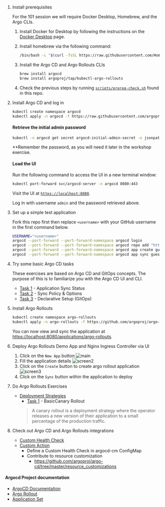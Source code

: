 1. Install prerequisites

    For the 101 session we will require Docker Desktop, Homebrew, and the Argo CLIs.

    1. Install Docker for Desktop by following the instructions on the [Docker Desktop](https://docs.docker.com/get-started/#download-and-install-docker) page.

    1. Install homebrew via the following command:

        ```sh
        /bin/bash -c "$(curl -fsSL https://raw.githubusercontent.com/Homebrew/install/HEAD/install.sh)"
        ```
       
    1. Install the Argo CD and Argo Rollouts CLIs

        ```sh
        brew install argocd
        brew install argoproj/tap/kubectl-argo-rollouts
        ```

    1. Check the previous steps by running [`scripts/prereq-check.sh`](../scripts/prereq-check.sh) found in this repo.
    
1. Install Argo CD and log in

    ```sh
    kubectl create namespace argocd
    kubectl apply -n argocd -f https://raw.githubusercontent.com/argoproj/argo-cd/stable/manifests/install.yaml
    ```
    
    #### Retrieve the initial admin password

    ```sh
    kubectl -n argocd get secret argocd-initial-admin-secret -o jsonpath="{.data.password}" | base64 -d
    ```
   
    **Remember the password, as you will need it later in the workshop exercise.

    #### Load the UI

    Run the following command to access the UI in a new terminal window:

    ```sh
    kubectl port-forward svc/argocd-server -n argocd 8080:443
    ```

    Visit the UI at [`https://localhost:8080`](https://localhost:8080).

    Log in with username `admin` and the password retrieved above.

1. Set up a simple test application

    Fork this repo first then replace `<username>` with your GitHub username in the first command below.

    ```sh
    USERNAME="<username>"
    argocd --port-forward --port-forward-namespace argocd login
    argocd --port-forward --port-forward-namespace argocd repo add "https://github.com/$USERNAME/ArgoCDRollouts"
    argocd --port-forward --port-forward-namespace argocd app create guestbook --repo "https://github.com/$USERNAME/ArgoCDRollouts" --path manifests/ArgoCD101-GuestbookApplicationManifests --dest-namespace default --dest-server https://kubernetes.default.svc
    argocd --port-forward --port-forward-namespace argocd app sync guestbook
    ```

1. Try some basic Argo CD tasks

   These exercises are based on Argo CD and GitOps concepts. The purpose of this is to familiarize you with the Argo CD UI and CLI.
   
   - [Task 1](Task-101-ArgoCD/task1.md) - Application Sync Status
   - [Task 2](Task-101-ArgoCD/task2.md) - Sync Policy & Options
   - [Task 3](Task-101-ArgoCD/task3.md) - Declarative Setup (GitOps)

1. Install Argo Rollouts

    ```sh
    kubectl create namespace argo-rollouts
    kubectl apply -n argo-rollouts -f https://github.com/argoproj/argo-rollouts/releases/latest/download/install.yaml
    ```
   
    You can now view and sync the application at [https://localhost:8080/applications/argo-rollouts](https://localhost:8080/applications/argo-rollouts).

1. Deploy Argo Rollouts Demo App and Nginx Ingress Controller via UI

    1. Click on the `New App` button 
       ![main](../assets/mainscreen.jpg)
    1. Fill the application details 
       ![screen2](../assets/createapp-1.jpg)
    1. Click on the `Create` button  to create argo rollout application
       ![screen3](../assets/createapp-2.jpg)
    1. Click on the `Sync` button within the application to deploy
    
1. Do Argo Rollouts Exercises
    - [Deployment Strategies](https://argoproj.github.io/argo-rollouts/concepts/#deployment-strategies)
        - [Task 1](Task-101-Rollouts/task1.md) - BasicCanary Rollout
        > A canary rollout is a deployment strategy where the operator releases a new version of their application to a small percentage of the production traffic.

1. Check out Argo CD and Argo Rollouts integrations
    - [Custom Health Check](https://argo-cd.readthedocs.io/en/stable/operator-manual/health/#custom-health-checks)
    - [Custom Action](https://argo-cd.readthedocs.io/en/stable/operator-manual/resource_actions/#custom-resource-actions)
        - Define a Custom Health Check in argocd-cm ConfigMap
        - Contribute to resource customization
            - https://github.com/argoproj/argo-cd/tree/master/resource_customizations

#### Argocd Project documentation

- [ArgoCD Documentation](https://argo-cd.readthedocs.io/)
- [Argo Rollout](https://argoproj.github.io)
- [Application Set](https://argo-cd.readthedocs.io )
